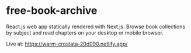 # free-book-archive

React.js web app statically rendered with Next.js. Browse book collections by subject and read chapters on your desktop or mobile browser.

Live at: https://warm-crostata-20d090.netlify.app/
